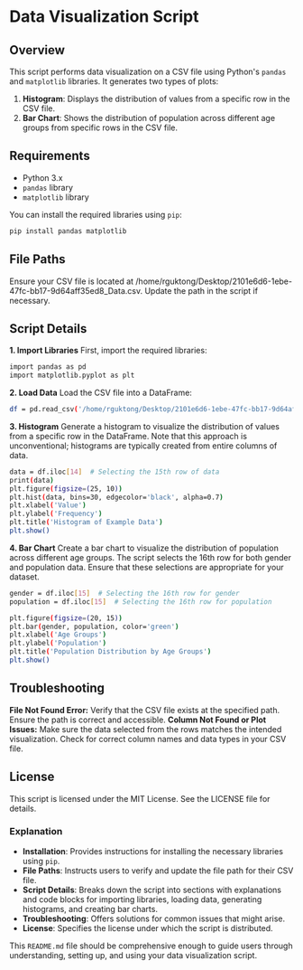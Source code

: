 
# Data Visualization Script

## Overview

This script performs data visualization on a CSV file using Python's `pandas` and `matplotlib` libraries. It generates two types of plots:

1. **Histogram**: Displays the distribution of values from a specific row in the CSV file.
2. **Bar Chart**: Shows the distribution of population across different age groups from specific rows in the CSV file.

## Requirements

- Python 3.x
- `pandas` library
- `matplotlib` library

You can install the required libraries using `pip`:

```bash
pip install pandas matplotlib
```
## File Paths
Ensure your CSV file is located at /home/rguktong/Desktop/2101e6d6-1ebe-47fc-bb17-9d64aff35ed8_Data.csv. Update the path in the script if necessary.

## Script Details
**1. Import Libraries**
First, import the required libraries:
```bash
import pandas as pd
import matplotlib.pyplot as plt
```
**2. Load Data**
Load the CSV file into a DataFrame:
```bash
df = pd.read_csv('/home/rguktong/Desktop/2101e6d6-1ebe-47fc-bb17-9d64aff35ed8_Data.csv')
```
**3. Histogram**
Generate a histogram to visualize the distribution of values from a specific row in the DataFrame. Note that this approach is unconventional; histograms are typically created from entire columns of data.

```bash
data = df.iloc[14]  # Selecting the 15th row of data
print(data)
plt.figure(figsize=(25, 10))
plt.hist(data, bins=30, edgecolor='black', alpha=0.7)
plt.xlabel('Value')
plt.ylabel('Frequency')
plt.title('Histogram of Example Data')
plt.show()
```
**4. Bar Chart**
Create a bar chart to visualize the distribution of population across different age groups. The script selects the 16th row for both gender and population data. Ensure that these selections are appropriate for your dataset.
```bash
gender = df.iloc[15]  # Selecting the 16th row for gender
population = df.iloc[15]  # Selecting the 16th row for population

plt.figure(figsize=(20, 15))
plt.bar(gender, population, color='green')
plt.xlabel('Age Groups')
plt.ylabel('Population')
plt.title('Population Distribution by Age Groups')
plt.show()
```
## Troubleshooting
**File Not Found Error:** Verify that the CSV file exists at the specified path. Ensure the path is correct and accessible.
**Column Not Found or Plot Issues:** Make sure the data selected from the rows matches the intended visualization. Check for correct column names and data types in your CSV file.
## License
This script is licensed under the MIT License. See the LICENSE file for details.


### Explanation

- **Installation**: Provides instructions for installing the necessary libraries using `pip`.
- **File Paths**: Instructs users to verify and update the file path for their CSV file.
- **Script Details**: Breaks down the script into sections with explanations and code blocks for importing libraries, loading data, generating histograms, and creating bar charts.
- **Troubleshooting**: Offers solutions for common issues that might arise.
- **License**: Specifies the license under which the script is distributed.

This `README.md` file should be comprehensive enough to guide users through understanding, setting up, and using your data visualization script.
